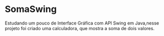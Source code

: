 # SomaSwing
 Estudando um pouco de Interface Gráfica com API Swing em Java,nesse projeto foi criado uma calculadora, que mostra a soma de dois valores.
